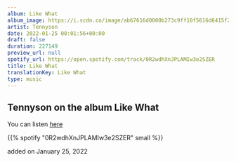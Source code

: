 ```yaml
---
album: Like What
album_image: https://i.scdn.co/image/ab67616d0000b273c9ff10f5616d6415f218151e
artist: Tennyson
date: 2022-01-25 00:01:56+00:00
draft: false
duration: 227149
preview_url: null
spotify_url: https://open.spotify.com/track/0R2wdhXnJPLAMIw3e2SZER
title: Like What
translationKey: Like What
type: music
---
```


## Tennyson on the album Like What

You can listen [here](https://open.spotify.com/track/0R2wdhXnJPLAMIw3e2SZER)

{{% spotify "0R2wdhXnJPLAMIw3e2SZER" small %}}

added on January 25, 2022